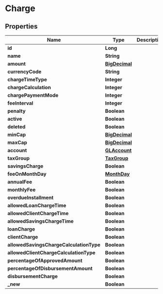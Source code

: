 
# Charge

## Properties
Name | Type | Description | Notes
------------ | ------------- | ------------- | -------------
**id** | **Long** |  |  [optional]
**name** | **String** |  |  [optional]
**amount** | [**BigDecimal**](BigDecimal.md) |  |  [optional]
**currencyCode** | **String** |  |  [optional]
**chargeTimeType** | **Integer** |  |  [optional]
**chargeCalculation** | **Integer** |  |  [optional]
**chargePaymentMode** | **Integer** |  |  [optional]
**feeInterval** | **Integer** |  |  [optional]
**penalty** | **Boolean** |  |  [optional]
**active** | **Boolean** |  |  [optional]
**deleted** | **Boolean** |  |  [optional]
**minCap** | [**BigDecimal**](BigDecimal.md) |  |  [optional]
**maxCap** | [**BigDecimal**](BigDecimal.md) |  |  [optional]
**account** | [**GLAccount**](GLAccount.md) |  |  [optional]
**taxGroup** | [**TaxGroup**](TaxGroup.md) |  |  [optional]
**savingsCharge** | **Boolean** |  |  [optional]
**feeOnMonthDay** | [**MonthDay**](MonthDay.md) |  |  [optional]
**annualFee** | **Boolean** |  |  [optional]
**monthlyFee** | **Boolean** |  |  [optional]
**overdueInstallment** | **Boolean** |  |  [optional]
**allowedLoanChargeTime** | **Boolean** |  |  [optional]
**allowedClientChargeTime** | **Boolean** |  |  [optional]
**allowedSavingsChargeTime** | **Boolean** |  |  [optional]
**loanCharge** | **Boolean** |  |  [optional]
**clientCharge** | **Boolean** |  |  [optional]
**allowedSavingsChargeCalculationType** | **Boolean** |  |  [optional]
**allowedClientChargeCalculationType** | **Boolean** |  |  [optional]
**percentageOfApprovedAmount** | **Boolean** |  |  [optional]
**percentageOfDisbursementAmount** | **Boolean** |  |  [optional]
**disbursementCharge** | **Boolean** |  |  [optional]
**_new** | **Boolean** |  |  [optional]



